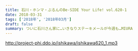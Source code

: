```yaml
---
title: 石川・ホンマ・ぶるんのBe-SIDE Your Life! vol.620-1
date: 2018-03-31
tags: ['2018年', '2018年03月']
draft: false
summary: ついに石川さん家に…いきなりステーキメールが今週も…MIURA
---
```


http://project-phi.ddo.jp/ishikawa/ishikawa620_1.mp3
